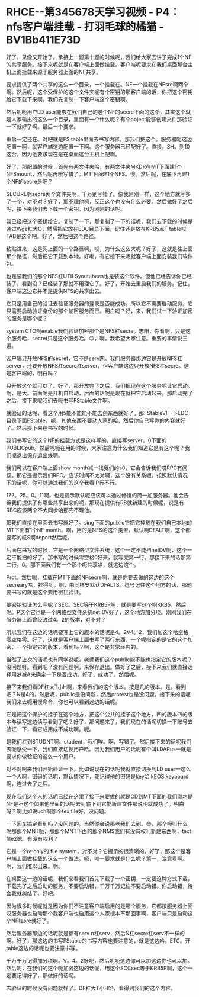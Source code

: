 # RHCE--第345678天学习视频 - P4：nfs客户端挂载 - 打羽毛球的橘猫 - BV1Bb411E73D

好了，录像又开始了。承接上一题第十题的时候呢，我们给大家去讲了完成1个NF的共享服务。接下来呢就是在客户端上面做挂载。客户端呢要求在我们桌面那台主机上面挂载来源于服务器上面的NF共享。

要求提供了两个共享的这么一个目录，一个挂载在。NF一个挂载在NFsre啊两个啊。然后呢，这个受保护的这个文件夹呢有个密钥的那客户端的话，你把这个密钥给它下载下来啊，我们先复制一下客户端这个密钥啊。

然后呢呃用户LD user能够在我们自己的这个NF的secre下面的这个，其实这个就是人家输出的这么一个目录，里面有一个什么呢？有个poject能够创建文件那验证一下就好了啊。最后一个要求。

重启一定还在。对吧就是FS table里面去书写内容。那我们把这个。服务器呃这边配置一啊，就客户端这边配置一下啊。这个服务器已经配好了。直接。SH。到10这台，因为他要求现在是在桌面这台主机上配啊。

好了，那配置的时候，首先有两文件夹哈，有两文件夹MKDR在MT下面建1个NFSmount，然后呢再哦写错了。MT下面建1个NFS。慢。然后呢，在底下再建1个NF的secre是吧？

SECURE啊secre两个文件夹啊，千万别写错了。像我刚刚一样，这个地方就写多了一个，对不对？好了，那不理他啊，反正这个也没有什么必要。然后做好了之后呢，接下来我们去下载一个密钥。因为刚刚的话呢。

我已经把这个密钥给它。复制了一下，那复制了一下的话呢，我们去下载的时候是通过Wge杠大O，然后把它放在EDC目录下面，记住还是放在KRB5点T table哎TAB是这个吧。好了，然后把这个路径。

粘贴进来，这是网上面的一个路径啊，哎，为什么这么大呢？好了，这就是往上面那个路径，然后把它下载到本地。好嘞，有它接下来呢就客户端上面安装我们软件包。

也是装我们的那个NFS杠UTILSyoutubees也是装这个软件。但他已经告诉你已经装了，看到没？已经装了那就不用理它了。好了，开始去重启我们的服务。记住。客户端这边它并不是提供NFS的共享出去。

它只是用自己的验证去验证服务器的登录是否能成功。所以它不需要启动服务，它只需要启动验证身份的那个加密服务而已。明白吗？好，来，我们试一下验证加密的服务是哪个呢？

system CTO啊enable我们验证加密那个是NFS杠secre。志阳，你看啊，只是这个服务哈，secret只是这个服务哈。😡，啊，我希望大家注意。重要的事情说三遍。

客户端只开放NFS的secret，它不是serv网。我们服务器那边它是开放NFS杠server，还要开放NFS杠secre杠server，但客户端这边只开放NFS杠secre。这是客户端的，明白吗？

只开放这个就可以了。好了，那开放完了之后，我们把现在这个服务呢让它启动。啊，是大。前面呢是开机自启动，后面的话呢是现在就把它启动起来。那启动完了之后，接下来呢我们去呃书写FStable文件啊。

就验证的话呢，看这个用5能不能能不能去创东西就好了。那FStableVI一下EDC目录下面FStable。呃，其他东西不要动人家的哈，然后你自己写你的内容就好了。然后接下来在书写的时候。

我们书写它的这个NF的挂载方式是这样写的，直接写server。0下面的PUBLICpub。然后呢呃在用的时候，大家注意为什么我们知道它是有这个呢？我们呃退出保存退出线啊。

我们可以在客户端上面show month减一找我们的s0，它会告诉我们哎RPC有问题。那它是提示我们RPC。应该时间不太对啊，这个没有关系呃，按照默认情况下的话呢，你可以通过我们的这个我看IP行不行。

172。25。0。11啊，也是提示默认呢应该可以通过修慢的简一加服务器。他会告诉我们提供了有哪些共享出来的呃，那现在提供有RB就新建的时候呢，说是有RBC应该两个不太同步哈那先不理他。

那我们直接在里面去书写就好了。sing下面的public它把它挂载在我们自己本地的MT下面有1个NF month。啊，用的是NFS的这个类型，默认啊DFALT啊，这个都要写的哎S啊deport然后呢。

后面在书写的时候，它是一个网络型文件系统，这个一定不能扫netDV啊，这个一定不能扫的好了，那书写的时候零空格0好来，就写完第一行。那接下来的话那第二行。0。那下面我们有一个那个呃共享哈，就这边这个。

Prot。然后呢，挂载在MT下面的NFsecre啊，就是你要去做的这边的这个secreary哈，挂得到。啊，由同样安默认DFALTS。逗号记住这个地方的话，那他要书写的就是这个要用密钥验证。

要密钥验证怎么写呢？SEC。SEC等于KRB5P啊，就是要写这个啊KRB5，然后呢。P这个它也是一个网络型文件系统net DV好了，这个地方加分项。刚刚我们在服务器上面曾经改过4。2的版本，对不对？

所以我们在这边的话呢要写上它的版本的话呢是4。2V4。2，我们加这个哈空格零空格零。好了，这就是客户端上面书写了两行东西，一个呢指定的是它的这个加密，一个指定它的版本，看到吗？啊，这个是非常经典的。

当然了上次的话呢也有同学说呢，老师我们这个public能不能也指定它的版本呢？没问题呀。看到吧？没有问题啊，来保存退出。做好了之后，接下来我们就直接选择用梦减A来确定一下是否成功。好了，成功了。然后呢。

接下来我们看DF杠大T小H啊，来看我们的这个版本。按是几的版本。是。看到吧？N是4的，然后呢，public是没问题，然后protest也是没问题。接下来的话呢我们来去呃用慢命令，你也可以看到这边的话呢。

它是把这个保护的挂子在这个地方，把这个公共的挂子这个地方，四的版本四的版本与读写这边读写看到了吧？好了，那问题来了，我们现在的话呢切换一下账号去验证一下，看它成用成不成功啊。呃。

是我们杠到STUDNT啊。student，我们唉。啊，写错了。然后接下来的话呢我们去呃感受一下，我们直接切换用户哈。因为我们用户的话呢有个叫LDAPus一就是要求你做验证的这么一个用户。

对不对啊来我们开始验证一下。比如说现在的话呢我就直接切换到LD user一这么一个人啊，密码的话呢，默认情况下，我记得他的密码是key哈 kEOS keyboard啊，连过去了之后。

现在我们这个人的话呢已经在这里了接下来要做的就是CD到MT下面的我们刚才是NF是不这个如果他里面的话呢去到底下到它能新建文件那说明就成功了。明白吗？啊比如说uch啊那个tex file好，没问题。

一下回车搞定看到吗？没问题的。当然你会说那老我们去到。😊，那个呃叫什么呢那那个MNT呃，那那个MNT下面的那个NMS我们有没有权利新建东西啊，text file2嗯。有没有权利？

它是一个re only的 file system，对不对？它提示的很清晰的。好了，那这个是客户端上面做挂载的这么一个做法。呃，唯一要求就是什么呢？第一，注意看啊。啊，我们推以出来。啊。

在桌面这一边的话呢，我们来看我们首先下载了一个密钥，一定要这种方式下载，下载完了之后启动的服务，不要启动错，千万千万记住不要启动错。你启动错，待会我就纠结了，好吧。

因为很多时候呢就是因为你们不注意客户端启用的是哪个服务，它都按服务器上面哎服务器也启动那个我客户端也启用这个人家根本不那回事啊，客户端只是启动这个NF杠sre就好了。

然后服务器那边的话呢就是都有serv n杠serv，然后N杠secre杠serv不一样的啊。好了，那这边的书写FStable的书写内容也要注意的，就是这边哈。ETC。开table这边的话呢也要注意书写。

千万千万记得加分项啊。V。4。2好吧，然后呢呃这边你可以加这边你也可以加。然后呢，在我们的这个呃加密这边的话呢，用这个SCCsec等于KRB5P啊，这个一定要记得好了，那做好的话呢。

去验证的时候没有问题就好了。DF杠大T小H哈，看得到我们的这个内容。